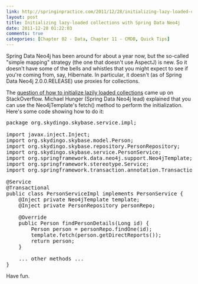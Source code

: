 ```yaml
---
link: http://springinpractice.com/2011/12/28/initializing-lazy-loaded-collections-with-spring-data-neo4j/
layout: post
title: Initializing lazy-loaded collections with Spring Data Neo4j
date: 2011-12-28 01:22:03
comments: true
categories: [Chapter 02 - Data, Chapter 11 - CMDB, Quick Tips]
---
```

Spring Data Neo4j has been around for about a year now, but the so-called "simple mapping" strategy (the one that doesn't use AspectJ) is new. So it doesn't have some of the bells and whistles that you might expect to see if you're coming from, say, Hibernate. In particular, it doesn't (as of Spring Data Neo4j 2.0.0.RELEASE) use proxies for collections.

The <a href="http://stackoverflow.com/questions/8218864/fetch-annotation-in-sdg-2-0-fetching-strategy-questions">question of how to initialize lazily loaded collections</a> came up on StackOverflow. Michael Hunger (Spring Data Neo4j lead) explained that you can use the Neo4jTemplate's fetch() method to perform the initialization. Here's some code showing how to do it:
<pre>package org.skydingo.skybase.service.impl;

import javax.inject.Inject;
import org.skydingo.skybase.model.Person;
import org.skydingo.skybase.repository.PersonRepository;
import org.skydingo.skybase.service.PersonService;
import org.springframework.data.neo4j.support.Neo4jTemplate;
import org.springframework.stereotype.Service;
import org.springframework.transaction.annotation.Transactional;

@Service
@Transactional
public class PersonServiceImpl implements PersonService {
    @Inject private Neo4jTemplate template;
    @Inject private PersonRepository personRepo;

    @Override
    public Person findPersonDetails(Long id) {
        Person person = personRepo.findOne(id);
        template.fetch(person.getDirectReports());
        return person;
    }

    ... other methods ...
}</pre>

Have fun.
